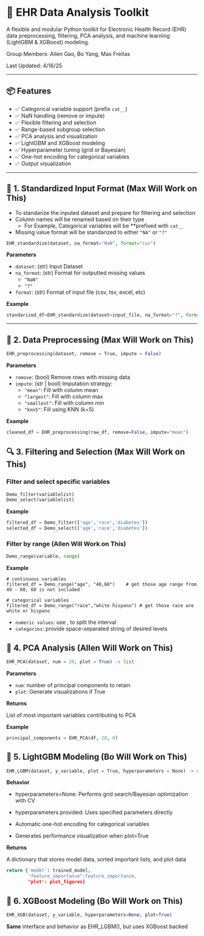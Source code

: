 # 🏥 EHR Data Analysis Toolkit

A flexible and modular Python toolkit for Electronic Health Record (EHR) data preprocessing, filtering, PCA analysis, and machine learning (LightGBM & XGBoost) modeling.

Group Members:  Allen Gao, Bo Yang, Max Freitas

Last Updated: 4/16/25

---

## 📦 Features

- ✅ Categorical variable support (prefix `cat__`)
- ✅ NaN handling (remove or impute)
- ✅ Flexible filtering and selection
- ✅ Range-based subgroup selection
- ✅ PCA analysis and visualization
- ✅ LightGBM and XGBoost modeling
- ✅ Hyperparameter tuning (grid or Bayesian)
- ✅ One-hot encoding for categorical variables
- ✅ Output visualization

---

## 📁 1. Standardized Input Format (Max Will Work on This)

- To standarize the inputed dataset and prepare for filtering and selection
- Column names will be renamed based on their type
  - For Example, Categorical variables will be **prefixed with `cat__`
- Missing value format will be standarized to either `"NA"` or `"?"`


```python
EHR_standardize(dataset, na_format="NaN", format="csv")
```

**Parameters**
- `dataset`: (str) Input Dataset
- `na_format`: (str) Format for outputted missing values
  - `"NaN"`
  - `"?"`
- `format`: (str) Format of input file (csv, tsv, excel, etc)


**Example**
```python
standarized_df=EHR_standardize(dataset=input_file, na_format="?", format="csv")
```

---

## 🔧 2. Data Preprocessing (Max Will Work on This)

```python
EHR_preprocessing(dataset, remove = True, impute = False)
```

**Parameters**  
- `remove`: (bool) Remove rows with missing data  
- `impute`: (str | bool) Imputation strategy:  
  - `"mean"`: Fill with column mean  
  - `"largest"`: Fill with column max  
  - `"smallest"`: Fill with column min  
  - `"knn5"`: Fill using KNN (k=5)  

**Example**  
```python
cleaned_df = EHR_preprocessing(raw_df, remove=False, impute="mean")
```


## 🔍 3. Filtering and Selection (Max Will Work on This)

### Filter and select specific variables
```python
Demo_filter(variablelist)
Demo_select(variablelist)
```

**Example**  
```python
filtered_df = Demo_filter(['age','race','diabetes'])
selected_df = Demo_select(['age','race','diabetes'])
```


### Filter by range (Allen Will Work on This)
```python
Demo_range(variable, range)
```

**Example**
```
# continuous variables
filtered_df = Demo_range("age", "40,60")    # get those age range from 40 - 60, 60 is not included

# categorical variables
filtered_df = Demo_range("race","white hispano") # get those race are white or hispano
```
- `numeric values`: use , to split the interval
- `categories`: provide space-separated string of desired levels



## 🔬 4. PCA Analysis (Allen Will Work on This)
```python
EHR_PCA(dataset, num = 20, plot = True) -> list
```
**Parameters**  
- `num`: number of principal components to retain
- `plot`: Generate visualizations if True

**Returns**

List of most important variables contributing to PCA

**Example**  
```python
principal_components = EHR_PCA(df, 20, 0)
```


## 🌲 5. LightGBM Modeling (Bo Will Work on This)
```python
EHR_LGBM(dataset, y_variable, plot = True, hyperparameters = None) -> dict
```

**Behavior**

- hyperparameters=None: Performs grid search/Bayesian optimization with CV

- hyperparameters provided: Uses specified parameters directly

- Automatic one-hot encoding for categorical variables

- Generates performance visualization when plot=True


**Returns**

A dictionary that stores model data, sorted important lists, and plot data

```python
return {'model': trained_model, 
        'feature_importance":feature_importance,
        "plot': plot_figures}
```


## 🚀 6. XGBoost Modeling (Bo Will Work on This)

```python
EHR_XGB(dataset, y_variable, hyperparameters=None, plot=True)
```

**Same** interface and behavior as EHR_LGBM(), but uses XGBoost backed

